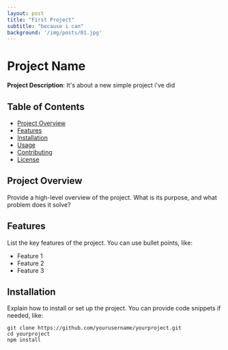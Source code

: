 ```yaml
---
layout: post
title: "First Project"
subtitle: "because i can"
background: '/img/posts/01.jpg'
---
```


# Project Name

**Project Description**: It's about a new simple project i've did

## Table of Contents

- [Project Overview](#project-overview)
- [Features](#features)
- [Installation](#installation)
- [Usage](#usage)
- [Contributing](#contributing)
- [License](#license)

## Project Overview

Provide a high-level overview of the project. What is its purpose, and what problem does it solve? 

## Features

List the key features of the project. You can use bullet points, like:

- Feature 1
- Feature 2
- Feature 3

## Installation

Explain how to install or set up the project. You can provide code snippets if needed, like:

```shell
git clone https://github.com/yourusername/yourproject.git
cd yourproject
npm install

